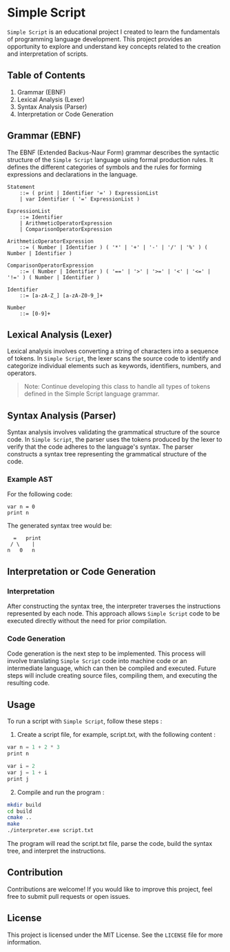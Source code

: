 # Simple Script

`Simple Script` is an educational project I created to learn the fundamentals of
programming language development. This project provides an opportunity to explore
and understand key concepts related to the creation and interpretation of scripts.

## Table of Contents

1. Grammar (EBNF)
2. Lexical Analysis (Lexer)
3. Syntax Analysis (Parser)
4. Interpretation or Code Generation

## Grammar (EBNF)

The EBNF (Extended Backus-Naur Form) grammar describes the syntactic structure of the
`Simple Script` language using formal production rules. It defines the different categories
of symbols and the rules for forming expressions and declarations in the language.

```ebnf
Statement
    ::= ( print | Identifier '=' ) ExpressionList
    | var Identifier ( '=' ExpressionList )

ExpressionList
    ::= Identifier
    | ArithmeticOperatorExpression
    | ComparisonOperatorExpression

ArithmeticOperatorExpression
    ::= ( Number | Identifier ) ( '*' | '+' | '-' | '/' | '%' ) ( Number | Identifier )

ComparisonOperatorExpression
    ::= ( Number | Identifier ) ( '==' | '>' | '>=' | '<' | '<=' | '!=' ) ( Number | Identifier )

Identifier
    ::= [a-zA-Z_] [a-zA-Z0-9_]+

Number
    ::= [0-9]+
```

## Lexical Analysis (Lexer)

Lexical analysis involves converting a string of characters into a sequence of tokens.
In `Simple Script`, the lexer scans the source code to identify and categorize individual
elements such as keywords, identifiers, numbers, and operators.

> Note: Continue developing this class to handle all types of tokens defined in the Simple
Script language grammar.

## Syntax Analysis (Parser)

Syntax analysis involves validating the grammatical structure of the source code. In `Simple Script`,
the parser uses the tokens produced by the lexer to verify that the code adheres to the language's
syntax. The parser constructs a syntax tree representing the grammatical structure of the code.

### Example AST

For the following code:

```
var n = 0
print n
```

The generated syntax tree would be:

```
  =   print
 / \    |
n   0   n
```

## Interpretation or Code Generation

### Interpretation

After constructing the syntax tree, the interpreter traverses the instructions
represented by each node. This approach allows `Simple Script` code to be executed
directly without the need for prior compilation.

### Code Generation

Code generation is the next step to be implemented. This process will involve translating
`Simple Script` code into machine code or an intermediate language, which can then be compiled
and executed. Future steps will include creating source files, compiling them, and executing
the resulting code.

## Usage

To run a script with `Simple Script`, follow these steps :

1. Create a script file, for example, script.txt, with the following content :

```c
var n = 1 + 2 * 3
print n

var i = 2
var j = 1 + i
print j
```

2. Compile and run the program :

```bash
mkdir build
cd build
cmake ..
make
./interpreter.exe script.txt
```

The program will read the script.txt file, parse the code, build the syntax tree,
and interpret the instructions.

## Contribution

Contributions are welcome! If you would like to improve this project, feel free to submit
pull requests or open issues.

## License

This project is licensed under the MIT License. See the `LICENSE` file for more information.
